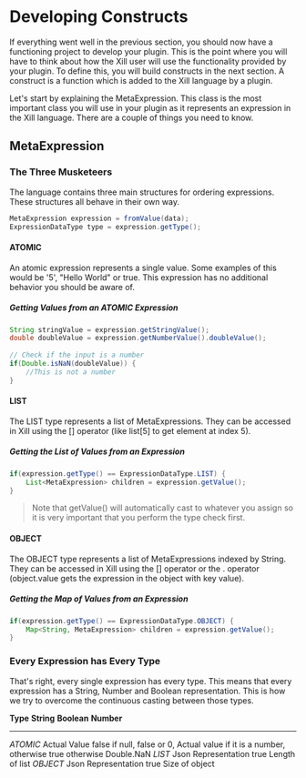# Developing Constructs

If everything went well in the previous section, you should now have a 
functioning project to develop your plugin. This is the point where you 
will have to think about how the Xill user will use the functionality 
provided by your plugin. To define this, you will build constructs in 
the next section. A construct is a function which is added to the Xill 
language by a plugin.

Let's start by explaining the MetaExpression. This class is the most 
important class you will use in your plugin as it represents an 
expression in the Xill language. There are a couple of things you need 
to know.

## MetaExpression

### The Three Musketeers

The language contains three main structures for ordering expressions. 
These structures all behave in their own way.

```java
MetaExpression expression = fromValue(data);
ExpressionDataType type = expression.getType();
```

#### ATOMIC
An atomic expression represents a single value. Some examples of this 
would be '5', "Hello World" or true. This expression has no additional 
behavior you should be aware of.

##### Getting Values from an ATOMIC Expression

```java
String stringValue = expression.getStringValue();
double doubleValue = expression.getNumberValue().doubleValue();
  
// Check if the input is a number
if(Double.isNaN(doubleValue)) {
    //This is not a number
}
```

#### LIST
The LIST type represents a list of MetaExpressions. They can be accessed 
in Xill using the [] operator (like list[5] to get element at index 5).

##### Getting the List of Values from an Expression
```java
if(expression.getType() == ExpressionDataType.LIST) {
    List<MetaExpression> children = expression.getValue();
}
```

> Note that getValue() will automatically cast to whatever you assign
> so it is very important that you perform the type check first.

#### OBJECT
The OBJECT type represents a list of MetaExpressions indexed by String. 
They can be accessed in Xill using the [] operator or the . operator 
(object.value gets the expression in the object with key value).

##### Getting the Map of Values from an Expression
```java
if(expression.getType() == ExpressionDataType.OBJECT) {
    Map<String, MetaExpression> children = expression.getValue();
}
```

### Every Expression has Every Type
That's right, every single expression has every type. This means that 
every expression has a String, Number and Boolean representation. This 
is how we try to overcome the continuous casting between those types.

**Type**    **String**            **Boolean**                  **Number**
---------   -------------------   --------------------------   -------------------------------
*ATOMIC*    Actual Value          false if null, false or 0,   Actual value if it is a number, 
                                  otherwise true               otherwise Double.NaN 
*LIST*      Json Representation   true                         Length of list
*OBJECT*    Json Representation   true                         Size of object